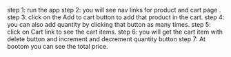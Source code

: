 step 1: run the app 
step 2: you will see nav links for product and cart page .
step 3: click on the Add to cart button to add that product in the cart.
step 4: you can also add quantity by clicking that button as many times.
step 5: click on Cart link to see the cart items.
step 6: you will get the cart item with delete button and increment and decrement quantity button
step 7: At bootom you can see the total price.
